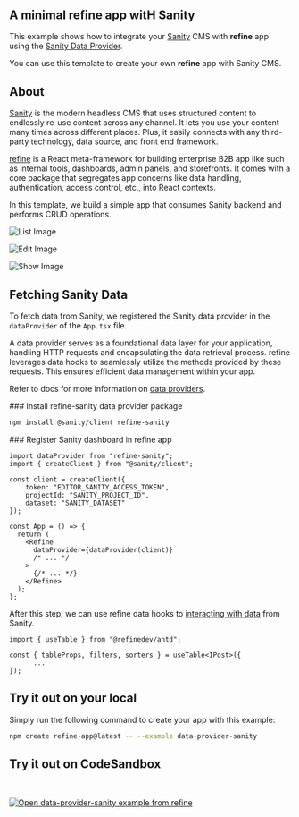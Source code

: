 <div align="center" style="margin: 30px;">

</div>




## A minimal refine app witH Sanity 


This example shows how to integrate your [Sanity](https://www.sanity.io/) CMS with **refine** app using the [Sanity Data Provider](https://github.com/hirenf14/refine-sanity). 

You can use this template to create your own **refine** app with Sanity CMS.


## About 

[Sanity](https://www.sanity.io/)  is the modern headless CMS that uses structured content to endlessly re-use content across any channel. It lets you use your content many times across different places. Plus, it easily connects with any third-party technology, data source, and front end framework.


[refine](https://refine.dev/) is a React meta-framework for building enterprise B2B app like such as internal tools, dashboards, admin panels, and storefronts. It comes with a core package that segregates app concerns like data handling, authentication, access control, etc., into React contexts.

In this template, we build a simple app that consumes Sanity backend and performs CRUD operations.


![List Image](https://refine.ams3.cdn.digitaloceanspaces.com/example-readmes/sanity-data-provider/list.png "Cover Image")


![Edit Image](https://refine.ams3.cdn.digitaloceanspaces.com/example-readmes/sanity-data-provider/edit.png "Cover Image")


![Show Image](https://refine.ams3.cdn.digitaloceanspaces.com/example-readmes/sanity-data-provider/show.png "Cover Image")


## Fetching Sanity Data

To fetch data from Sanity, we registered the Sanity data provider in the `dataProvider` of the `App.tsx` file.

A data provider serves as a foundational data layer for your application, handling HTTP requests and encapsulating the data retrieval process. refine leverages data hooks to seamlessly utilize the methods provided by these requests. This ensures efficient data management within your app.

Refer to docs for more information on [data providers](https://refine.dev/docs/tutorial/understanding-dataprovider/index/#what-is-data-provider).

### Install refine-sanity data provider package

```bash
npm install @sanity/client refine-sanity
```


### Register Sanity dashboard in refine app

```tsx
import dataProvider from "refine-sanity";
import { createClient } from "@sanity/client";

const client = createClient({
    token: "EDITOR_SANITY_ACCESS_TOKEN",
    projectId: "SANITY_PROJECT_ID",
    dataset: "SANITY_DATASET"
});

const App = () => {
  return (
    <Refine
      dataProvider={dataProvider(client)}
      /* ... */
    >
      {/* ... */}
    </Refine>
  );
};
```

After this step, we can use refine data hooks to [interacting with data](https://refine.dev/docs/tutorial/understanding-dataprovider/index/#how-are-data-provider-methods-used-in-the-app) from Sanity.

```tsx
import { useTable } from "@refinedev/antd";

const { tableProps, filters, sorters } = useTable<IPost>({
      ...
});
```


## Try it out on your local

Simply run the following command to create your app with this example:

```bash
npm create refine-app@latest -- --example data-provider-sanity
```

## Try it out on CodeSandbox

<br/>

[![Open data-provider-sanity example from refine](https://codesandbox.io/static/img/play-codesandbox.svg)](https://codesandbox.io/embed/github/refinedev/refine/tree/next/examples/data-provider-sanity?view=preview&theme=dark&codemirror=1)
